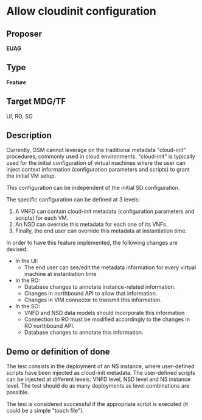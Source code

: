 # Allow cloudinit configuration #

## Proposer ##
**EUAG**

## Type ##
**Feature**

## Target MDG/TF ##
UI, RO, SO

## Description ##
Currently, OSM cannot leverage on the traditional metadata "cloud-init" procedures, commonly used
in cloud environments. "cloud-init" is typically used for the initial configuration of virtual
machines where the user can inject context information (configuration parameters and scripts) to
grant the initial VM setup.

This configuration can be independent of the initial SO configuration.

The specific configuration can be defined at 3 levels:

1. A VNFD can contain cloud-init metadata (configuration parameters and scripts) for each VM.
2. An NSD can override this metadata for each one of its VNFs.
3. Finally, the end user can override this metadata at instantiation time.

In order to have this feature implemented, the following changes are devised:

- In the UI:
    - The end user can see/edit the metadata information for every virtual machine at instantiation
    time
- In the RO:
    - Database changes to annotate instance-related information.
    - Changes in northbound API to allow that information.
    - Changes in VIM connector to transmit this information.
- In the SO:
    - VNFD and NSD data models should incorporate this information
    - Connection to RO must be modified accordingly to the changes in RO northbound API.
    - Database changes to annotate this information.


## Demo or definition of done ##
The test consists in the deployment of an NS instance, where user-defined scripts have been
injected as cloud-init metadata. The user-defined scripts can be injected at different levels: VNFD
level, NSD level and NS instance level. The test should do as many deployments as level
combinations are possible.

The test is considered successful if the appropriate script is executed (it could be a simple
"touch file").
